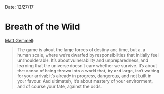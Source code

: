 Date: 12/27/17

# Breath of the Wild

[Matt Gemmell](http://mattgemmell.com/breath-of-the-wild/):

> The game is about the large forces of destiny and time, but at a human scale, where we’re dwarfed by responsibilities that initially feel unshoulderable. It’s about vulnerability and unpreparedness, and learning that the universe doesn’t care whether we survive. It’s about that sense of being thrown into a world that, by and large, isn’t waiting for your arrival; it’s already in progress, dangerous, and not built in your favour. And ultimately, it’s about mastery of your environment, and of course your fate, against the odds.
